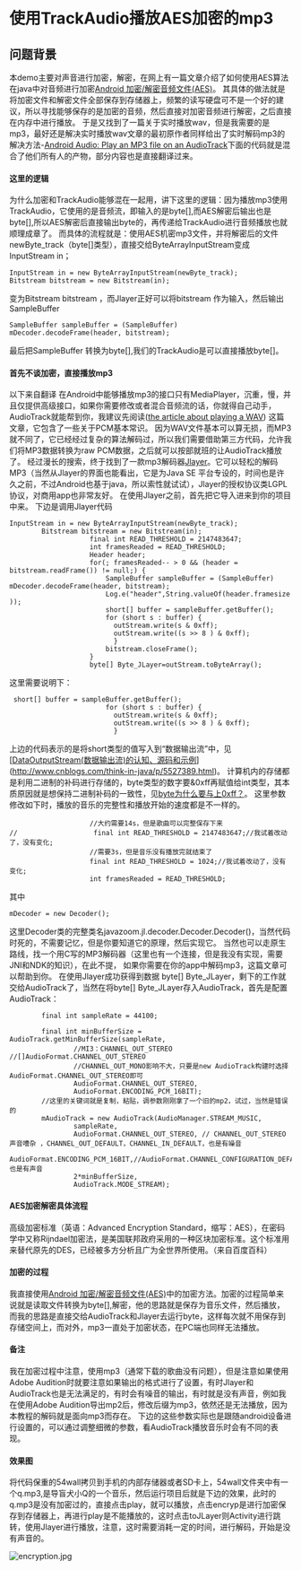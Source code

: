 # 使用TrackAudio播放AES加密的mp3
## 问题背景
本demo主要对声音进行加密，解密，在网上有一篇文章介绍了如何使用AES算法在java中对音频进行加密<a href="http://blog.csdn.net/u012964281/article/details/41787857">Android 加密/解密音频文件(AES)</a>。
其具体的做法就是将加密文件和解密文件全部保存到存储器上，频繁的读写硬盘可不是一个好的建议，所以寻找能够保存的是加密的音频，然后直接对加密音频进行解密，之后直接在内存中进行播放。
于是又找到了一篇关于实时播放wav，但是我需要的是mp3，最好还是解决实时播放wav文章的最初原作者同样给出了实时解码mp3的解决方法-<a href="http://mindtherobot.com/blog/624/android-audio-play-an-mp3-file-on-an-audiotrack">Android Audio: Play an MP3 file on an AudioTrack</a>下面的代码就是混合了他们所有人的产物，部分内容也是直接翻译过来。

#### 这里的逻辑
为什么加密和TrackAudio能够混在一起用，讲下这里的逻辑：因为播放mp3使用TrackAudio，它使用的是音频流，即输入的是byte[],而AES解密后输出也是byte[],所以AES解密后直接输出byte的，再传递给TrackAudio进行音频播放也就顺理成章了。
而具体的流程就是：使用AES机密mp3文件，并将解密后的文件newByte_track（byte[]类型），直接交给ByteArrayInputStream变成InputStream in；
```
InputStream in = new ByteArrayInputStream(newByte_track); 
Bitstream bitstream = new Bitstream(in);
```

变为Bitstream bitstream ，而Jlayer正好可以将bitstream 作为输入，然后输出SampleBuffer 
```
SampleBuffer sampleBuffer = (SampleBuffer) mDecoder.decodeFrame(header, bitstream);
```
最后把SampleBuffer 转换为byte[],我们的TrackAudio是可以直接播放byte[]。

#### 首先不谈加密，直接播放mp3
以下来自翻译
在Android中能够播放mp3的接口只有MediaPlayer，沉重，慢，并且仅提供高级接口，如果你需要修改或者混合音频流的话，你就得自己动手，AudioTrack就能帮到你，我建议先阅读(<a href="http://mindtherobot.com/blog/580/android-audio-play-a-wav-file-on-an-audiotrack/">the article about playing a WAV</a>) 这篇文章，它包含了一些关于PCM基本常识。
因为WAV文件基本可以算无损，而MP3就不同了，它已经经过复杂的算法解码过，所以我们需要借助第三方代码，允许我们将MP3数据转换为raw PCM数据，之后就可以按部就班的让AudioTrack播放了。
经过漫长的搜索，终于找到了一款mp3解码器<a href="http://www.javazoom.net/javalayer/javalayer.html">Jlayer</a>。它可以轻松的解码MP3（当然从Jlayer的界面也能看出，它是为Java SE 平台专设的，时间也是许久之前，不过Android也基于java，所以索性就试试），Jlayer的授权协议类LGPL 协议，对商用app也非常友好。
在使用Jlayer之前，首先把它导入进来到你的项目中来。
下边是调用Jlayer代码

```
InputStream in = new ByteArrayInputStream(newByte_track); 
        Bitstream bitstream = new Bitstream(in);
                    final int READ_THRESHOLD = 2147483647;
                    int framesReaded = READ_THRESHOLD;
                    Header header;
                    for(; framesReaded-- > 0 && (header = bitstream.readFrame()) != null;) {
                        SampleBuffer sampleBuffer = (SampleBuffer) mDecoder.decodeFrame(header, bitstream);
                        Log.e("header",String.valueOf(header.framesize ));
                        short[] buffer = sampleBuffer.getBuffer();
                        for (short s : buffer) {
                          outStream.write(s & 0xff);
                          outStream.write((s >> 8 ) & 0xff);
                          }                                                                       
                        bitstream.closeFrame();
                    }
                    byte[] Byte_JLayer=outStream.toByteArray();
```
这里需要说明下：
```
 short[] buffer = sampleBuffer.getBuffer();
                        for (short s : buffer) {
                          outStream.write(s & 0xff);
                          outStream.write((s >> 8 ) & 0xff);
                          }     
```
上边的代码表示的是将short类型的值写入到“数据输出流”中，见<a href="http://www.cnblogs.com/skywang12345/p/io_15.html">[[DataOutputStream(数据输出流)的认知、源码和示例](http://www.cnblogs.com/skywang12345/p/io_15.html)](http://www.cnblogs.com/think-in-java/p/5527389.html)</a>。
计算机内的存储都是利用二进制的补码进行存储的，byte类型的数字要&0xff再赋值给int类型，其本质原因就是想保持二进制补码的一致性，见<a href="http://www.cnblogs.com/think-in-java/p/5527389.html">[byte为什么要与上0xff？](http://www.cnblogs.com/think-in-java/p/5527389.html)</a>。
这里参数修改如下时，播放的音乐的完整性和播放开始的速度都是不一样的。
```
    				//大约需要14s，但是歌曲可以完整保存下来
//                   final int READ_THRESHOLD = 2147483647;//我试着改动了，没有变化;
                    //需要3s，但是音乐没有播放完就结束了
    				final int READ_THRESHOLD = 1024;//我试着改动了，没有变化;
                    int framesReaded = READ_THRESHOLD;

```
其中


```
mDecoder = new Decoder();
```
这里Decoder类的完整类名javazoom.jl.decoder.Decoder.Decoder()，当然代码时死的，不需要记忆，但是你要知道它的原理，然后实现它。
当然也可以走原生路线，找一个用C写的MP3解码器（这里也有一个连接，但是我没有实现，需要JNI和NDK的知识），在此不提，
如果你需要在你的app中解码mp3，这篇文章可以帮助到你。
在使用Jlayer成功获得到数据  byte[] Byte_JLayer，剩下的工作就交给AudioTrack了，当然在将byte[] Byte_JLayer存入AudioTrack，首先是配置AudioTrack：

``` 
        final int sampleRate = 44100;
        
        final int minBufferSize = AudioTrack.getMinBufferSize(sampleRate,
        		//MI3：CHANNEL_OUT_STEREO //[]AudioFormat.CHANNEL_OUT_STEREO
        		//CHANNEL_OUT_MONO影响不大，只要是new AudioTrack构建时选择AudioFormat.CHANNEL_OUT_STEREO即可     		
        		AudioFormat.CHANNEL_OUT_STEREO,   
                AudioFormat.ENCODING_PCM_16BIT);
        //这里的关键词就是复制，粘贴，调参数刚刚拿了一个旧的mp2，试过，当然是错误的  
        mAudioTrack = new AudioTrack(AudioManager.STREAM_MUSIC,
                sampleRate,
                AudioFormat.CHANNEL_OUT_STEREO, // CHANNEL_OUT_STEREO 声音嘈杂 ，CHANNEL_OUT_DEFAULT，CHANNEL_IN_DEFAULT，也是有噪音              
                AudioFormat.ENCODING_PCM_16BIT,//AudioFormat.CHANNEL_CONFIGURATION_DEFAULT也是有声音
                2*minBufferSize,
                AudioTrack.MODE_STREAM);
```


#### AES加密解密具体流程
高级加密标准（英语：Advanced Encryption Standard，缩写：AES），在密码学中又称Rijndael加密法，是美国联邦政府采用的一种区块加密标准。这个标准用来替代原先的DES，已经被多方分析且广为全世界所使用。（来自百度百科）

#### 加密的过程 
我直接使用<a href="http://blog.csdn.net/u012964281/article/details/41787857">Android 加密/解密音频文件(AES)</a>中的加密方法。加密的过程简单来说就是读取文件转换为byte[],解密，他的思路就是保存为音乐文件，然后播放，而我的思路是直接交给AudioTrack和Jlayer去运行byte，这样每次就不用保存到存储空间上，而对外，mp3一直处于加密状态，在PC端也同样无法播放。

#### 备注
我在加密过程中注意，使用mp3（通常下载的歌曲没有问题），但是注意如果使用Adobe Audition时就要注意如果输出的格式进行了设置，有时Jlayer和AudioTrack也是无法满足的，有时会有噪音的输出，有时就是没有声音，例如我在使用Adobe Audition导出mp2后，修改后缀为mp3，依然还是无法播放，因为本教程的解码就是面向mp3而存在。
下边的这些参数实际也是跟随android设备进行设置的，可以通过调整细微的参数，看AudioTrack播放音乐时会有不同的表现。

#### 效果图
将代码保重的54wall拷贝到手机的内部存储器或者SD卡上，54wall文件夹中有一个q.mp3,是导盲犬小Q的一个音乐，然后运行项目后就是下边的效果，此时的q.mp3是没有加密过的，直接点击play，就可以播放，点击encryp是进行加密保存到存储器上，再进行play是不能播放的，这时点击toJLayer则Activity进行跳转，使用Jlayer进行播放，注意，这时需要消耗一定的时间，进行解码，开始是没有声音的。

![encryption.jpg](http://upload-images.jianshu.io/upload_images/2467798-9cbf058f6082e06e.jpg?imageMogr2/auto-orient/strip%7CimageView2/2/w/1240)
